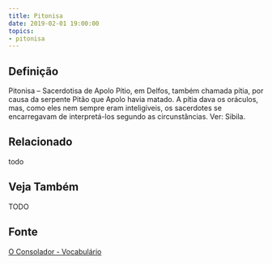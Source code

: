 ```yaml
---
title: Pitonisa
date: 2019-02-01 19:00:00
topics:
- pitonisa
---
```


## Definição
Pitonisa – Sacerdotisa de Apolo Pítio, em Delfos, também chamada pítia, por
causa da serpente Pitão que Apolo havia matado. A pítia dava os oráculos, mas,
como eles nem sempre eram inteligíveis, os sacerdotes se encarregavam de
interpretá-los segundo as circunstâncias. Ver: Sibila.

## Relacionado
todo

## Veja Também
TODO

## Fonte
[O Consolador - Vocabulário](http://www.oconsolador.com.br/linkfixo/vocabulario/principal.html)
